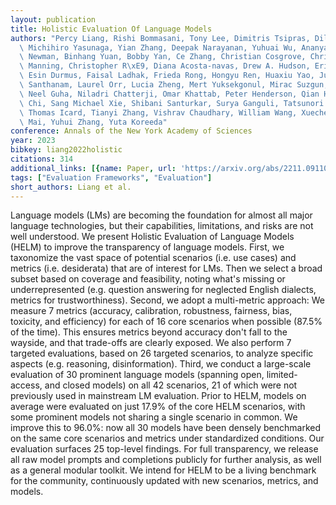 ```yaml
---
layout: publication
title: Holistic Evaluation Of Language Models
authors: "Percy Liang, Rishi Bommasani, Tony Lee, Dimitris Tsipras, Dilara Soylu,\
  \ Michihiro Yasunaga, Yian Zhang, Deepak Narayanan, Yuhuai Wu, Ananya Kumar, Benjamin\
  \ Newman, Binhang Yuan, Bobby Yan, Ce Zhang, Christian Cosgrove, Christopher D.\
  \ Manning, Christopher R\xE9, Diana Acosta-navas, Drew A. Hudson, Eric Zelikman,\
  \ Esin Durmus, Faisal Ladhak, Frieda Rong, Hongyu Ren, Huaxiu Yao, Jue Wang, Keshav\
  \ Santhanam, Laurel Orr, Lucia Zheng, Mert Yuksekgonul, Mirac Suzgun, Nathan Kim,\
  \ Neel Guha, Niladri Chatterji, Omar Khattab, Peter Henderson, Qian Huang, Ryan\
  \ Chi, Sang Michael Xie, Shibani Santurkar, Surya Ganguli, Tatsunori Hashimoto,\
  \ Thomas Icard, Tianyi Zhang, Vishrav Chaudhary, William Wang, Xuechen Li, Yifan\
  \ Mai, Yuhui Zhang, Yuta Koreeda"
conference: Annals of the New York Academy of Sciences
year: 2023
bibkey: liang2022holistic
citations: 314
additional_links: [{name: Paper, url: 'https://arxiv.org/abs/2211.09110'}]
tags: ["Evaluation Frameworks", "Evaluation"]
short_authors: Liang et al.
---
```

Language models (LMs) are becoming the foundation for almost all major
language technologies, but their capabilities, limitations, and risks are not
well understood. We present Holistic Evaluation of Language Models (HELM) to
improve the transparency of language models. First, we taxonomize the vast
space of potential scenarios (i.e. use cases) and metrics (i.e. desiderata)
that are of interest for LMs. Then we select a broad subset based on coverage
and feasibility, noting what's missing or underrepresented (e.g. question
answering for neglected English dialects, metrics for trustworthiness). Second,
we adopt a multi-metric approach: We measure 7 metrics (accuracy, calibration,
robustness, fairness, bias, toxicity, and efficiency) for each of 16 core
scenarios when possible (87.5% of the time). This ensures metrics beyond
accuracy don't fall to the wayside, and that trade-offs are clearly exposed. We
also perform 7 targeted evaluations, based on 26 targeted scenarios, to analyze
specific aspects (e.g. reasoning, disinformation). Third, we conduct a
large-scale evaluation of 30 prominent language models (spanning open,
limited-access, and closed models) on all 42 scenarios, 21 of which were not
previously used in mainstream LM evaluation. Prior to HELM, models on average
were evaluated on just 17.9% of the core HELM scenarios, with some prominent
models not sharing a single scenario in common. We improve this to 96.0%: now
all 30 models have been densely benchmarked on the same core scenarios and
metrics under standardized conditions. Our evaluation surfaces 25 top-level
findings. For full transparency, we release all raw model prompts and
completions publicly for further analysis, as well as a general modular
toolkit. We intend for HELM to be a living benchmark for the community,
continuously updated with new scenarios, metrics, and models.